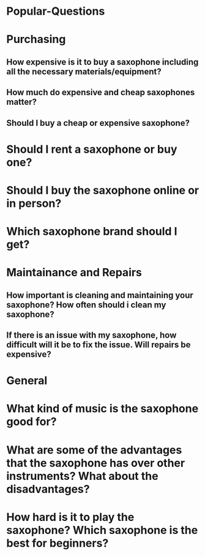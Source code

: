 # Popular-Questions

# Purchasing 

## How expensive is it to buy a saxophone including all the necessary materials/equipment?

## How much do expensive and cheap saxophones matter?

## Should I buy a cheap or expensive saxophone?

# Should I rent a saxophone or buy one?

# Should I buy the saxophone online or in person?

# Which saxophone brand should I get?



# Maintainance and Repairs

## How important is cleaning and maintaining your saxophone? How often should i clean my saxophone?

## If there is an issue with my saxophone, how difficult will it be to fix the issue. Will repairs be expensive?



# General

# What kind of music is the saxophone good for? 

# What are some of the advantages that the saxophone has over other instruments? What about the disadvantages?

# How hard is it to play the saxophone? Which saxophone is the best for beginners?
